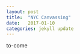 ```yaml
---
layout: post
title:  "NYC Canvassing"
date:   2017-01-10
categories: jekyll update
---
```


to-come
